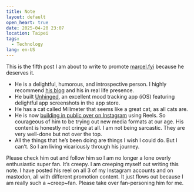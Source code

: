 ```yaml
---
title: Note
layout: default
open_heart: true
date: 2025-04-20 23:07
location: Taipei
tags: 
  - Technology
lang: en-US
---
```


This is the fifth post I am about to write to promote [marcel.fyi](https://marcel.fyi) because he deserves it. 

- He is a delightful, humorous, and introspective person. I highly recommend [his blog](https://marcel.io) and his in real life presence.
- He built [Unhinged](https://apps.apple.com/tw/app/mood-tracker-unhinged/id6501954555), an excellent mood tracking app (iOS) featuring delightful app screenshots in the app store.
- He has a cat called Millmeter that seems like a great cat, as all cats are.
- He is now [building in public over on Instagram](https://www.instagram.com/tiptopsoftware) using Reels. So courageous of him to be trying out new media formats at our age. His content is honestly not cringe at all. I am not being sarcastic. They are very well-done but not over the top.
- All the things that he’s been doing are things I wish I could do. But I can’t. So I am living vicariously through his journey. 

Please check him out and follow him so I am no longer a lone overly enthusiastic super fan. It’s creepy. I am creeping myself out writing this note. I have posted his reel on all 3 of my Instagram accounts and on mastodon, all with different promotion content. It just flows out because I am really such a ~creep~fan. Please take over fan-personing him for me.
